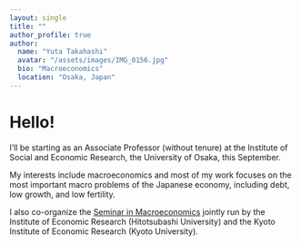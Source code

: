 ```yaml
---
layout: single
title: ""
author_profile: true
author:
  name: "Yuta Takahashi"
  avatar: "/assets/images/IMG_0156.jpg"
  bio: "Macroeconomics"
  location: "Osaka, Japan"
---
```


# Hello!

I’ll be starting as an Associate Professor (without tenure) at the Institute of Social and Economic Research, the University of Osaka, this September.

My interests include macroeconomics and most of my work focuses on the most important macro problems of the Japanese economy, including debt, low growth, and low fertility.

I also co-organize the [Seminar in Macroeconomics](https://sites.google.com/view/seminar-in-macroeconomics/) jointly run by the Institute of Economic Research (Hitotsubashi University) and the Kyoto Institute of Economic Research (Kyoto University).

